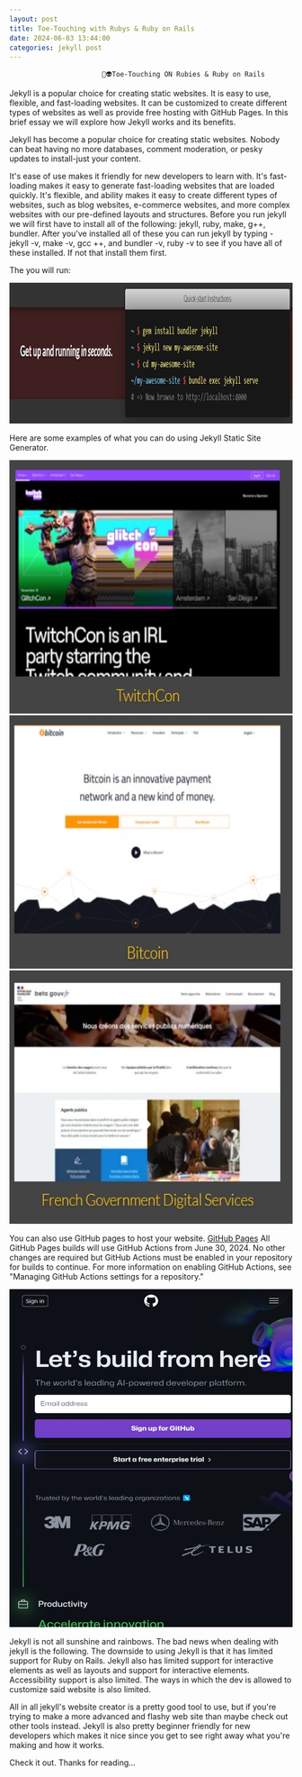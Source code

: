 ```yaml
---
layout: post
title: Toe-Touching with Rubys & Ruby on Rails
date: 2024-06-03 13:44:00
categories: jekyll post  
---
```





                           🗿👽Toe-Touching ON Rubies & Ruby on Rails 


Jekyll is a popular choice for creating static websites. It is easy to use, flexible, and fast-loading websites. It can be customized to create different types of websites as well as provide free hosting with GitHub Pages. In this brief essay we will explore how Jekyll works and its benefits.

Jekyll has become a popular choice for creating static websites. Nobody can beat having no more databases, comment moderation, or pesky updates to install-just your content.  

It's ease of use makes it friendly for new developers to learn with. It's fast-loading makes it easy to generate fast-loading websites that are loaded quickly. It's flexible, and ability makes it easy to create different types of websites, such as blog websites, e-commerce websites, and more complex websites with our pre-defined layouts and structures. 
Before you run jekyll we will first have to install all of the following: jekyll, ruby, make, g++, bundler.  After you've installed all of these you can run jekyll by typing - jekyll -v, make -v, gcc ++, and bundler -v, ruby -v to see if you have all of these installed.  If not that install them first.

The you will run: 

<img src="/assets/jekyll.jpg" width="650" height="250" alt="jekyllStart.png">


Here are some examples of what you can do using Jekyll Static Site Generator.

<img src="/assets/jekyllTwitch.jpg" width="650" height="450" alt="jekyllExamples.png">

<img src="/assets/jekyllBitcoin.jpg" width="650" height="450" alt="jekyllExamples.png">

<img src="/assets/jekyllFrench.jpg" width="650" height="450" alt="jekyllExamples.png">


You can also use GitHub pages to host your website. [GitHub Pages](https://pages.github.com/) 
All GitHub Pages builds will use GitHub Actions from June 30, 2024. No other changes are required but GitHub Actions must be enabled in your repository for builds to continue. For more information on enabling GitHub Actions, see "Managing GitHub Actions settings for a repository."

<img src="/assets/githubPages.jpg" width="650" height="600" alt="jekyllGitHub.png">


Jekyll is not all sunshine and rainbows. The bad news when dealing with jekyll is the following. 
The downside to using Jekyll is that it has limited support for Ruby on Rails. Jekyll also has limited support for interactive elements as well as layouts and support for interactive elements. Accessibility support is also limited. The ways in which the dev is allowed to customize said website is also limited.

All in all jekyll's website creator is a pretty good tool to use, but if you're trying to make a more advanced and flashy web site than maybe check out other tools instead. 
Jekyll is also pretty beginner friendly for new developers which makes it nice since you get to see right away what you're making and how it works.

Check it out. Thanks for reading... 